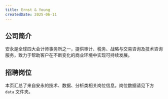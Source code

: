 ```yaml
---
title: Ernst & Young
createdDate: 2025-06-11
---
```


## 公司简介
安永是全球四大会计师事务所之一，提供审计、税务、战略与交易咨询及技术咨询服务，致力于帮助客户在不断变化的商业环境中实现可持续发展。

## 招聘岗位
本页汇总了来自安永的技术、数据、分析类相关岗位信息。岗位数据请见下方 `data` 文件夹。
